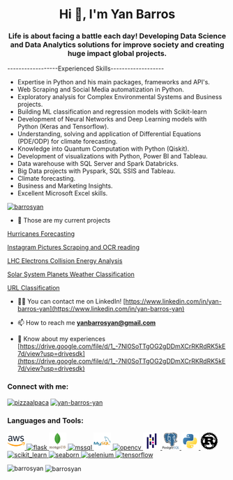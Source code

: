 <h1 align="center">Hi 👋, I'm Yan Barros</h1>
<h3 align="center">Life is about facing a battle each day! Developing Data Science and Data Analytics solutions for improve society and creating huge impact global projects. </h3>
 
------------------Experienced Skills-------------------
 - Expertise in Python and his main packages, frameworks and API's. 
 - Web Scraping and Social Media automatization in Python.
 - Exploratory analysis for Complex Environmental Systems and Business projects.
 - Building ML classification and regression models with Scikit-learn
 - Development of Neural Networks and Deep Learning models with Python (Keras and Tensorflow).
 - Understanding, solving and application of Differential Equations (PDE/ODP) for climate forecasting.
 - Knowledge into Quantum Computation with Python (Qiskit).
 - Development of visualizations with Python, Power BI and Tableau.
 - Data warehouse with SQL Server and Spark Databricks.
 - Big Data projects with Pyspark, SQL SSIS and Tableau.
 - Climate forecasting.
 - Business and Marketing Insights.
 - Excellent Microsoft Excel skills.

<p align="left"> <a href="https://github.com/ryo-ma/github-profile-trophy"><img src="https://github-profile-trophy.vercel.app/?username=barrosyan" alt="barrosyan" /></a> </p>

- 🚀 Those are my current projects 

[Hurricanes Forecasting](https://github.com/barrosyan/Hurry-Model)

[Instagram Pictures Scraping and OCR reading](https://github.com/barrosyan/InstaPicturesOCR)

[LHC Electrons Collision Energy Analysis](https://github.com/barrosyan/Large-Hadrons-Collider)

[Solar System Planets Weather Classification](https://github.com/barrosyan/ClimatePlanetsClassification)

[URL Classification](https://github.com/barrosyan/WebsiteDomainClassification)

- 👨‍💻 You can contact me on LinkedIn! [https://www.linkedin.com/in/yan-barros-yan](https://www.linkedin.com/in/yan-barros-yan)

- 📫 How to reach me **yanbarrosyan@gmail.com**

- 📄 Know about my experiences [https://drive.google.com/file/d/1_-7Nl0SoTTgOG2gDDmXCrRKRdRK5kE7d/view?usp=drivesdk](https://drive.google.com/file/d/1_-7Nl0SoTTgOG2gDDmXCrRKRdRK5kE7d/view?usp=drivesdk)

<h3 align="left">Connect with me:</h3>
<p align="left">
<a href="https://twitter.com/pizzaalpaca" target="blank"><img align="center" src="https://raw.githubusercontent.com/rahuldkjain/github-profile-readme-generator/master/src/images/icons/Social/twitter.svg" alt="pizzaalpaca" height="30" width="40" /></a>
<a href="https://linkedin.com/in/yan-barros-yan" target="blank"><img align="center" src="https://raw.githubusercontent.com/rahuldkjain/github-profile-readme-generator/master/src/images/icons/Social/linked-in-alt.svg" alt="yan-barros-yan" height="30" width="40" /></a>
</p>

<h3 align="left">Languages and Tools:</h3>
<p align="left"> <a href="https://aws.amazon.com" target="_blank" rel="noreferrer"> <img src="https://raw.githubusercontent.com/devicons/devicon/master/icons/amazonwebservices/amazonwebservices-original-wordmark.svg" alt="aws" width="40" height="40"/> </a> <a href="https://flask.palletsprojects.com/" target="_blank" rel="noreferrer"> <img src="https://www.vectorlogo.zone/logos/pocoo_flask/pocoo_flask-icon.svg" alt="flask" width="40" height="40"/> </a> <a href="https://www.mongodb.com/" target="_blank" rel="noreferrer"> <img src="https://raw.githubusercontent.com/devicons/devicon/master/icons/mongodb/mongodb-original-wordmark.svg" alt="mongodb" width="40" height="40"/> </a> <a href="https://www.microsoft.com/en-us/sql-server" target="_blank" rel="noreferrer"> <img src="https://www.svgrepo.com/show/303229/microsoft-sql-server-logo.svg" alt="mssql" width="40" height="40"/> </a> <a href="https://www.mysql.com/" target="_blank" rel="noreferrer"> <img src="https://raw.githubusercontent.com/devicons/devicon/master/icons/mysql/mysql-original-wordmark.svg" alt="mysql" width="40" height="40"/> </a> <a href="https://opencv.org/" target="_blank" rel="noreferrer"> <img src="https://www.vectorlogo.zone/logos/opencv/opencv-icon.svg" alt="opencv" width="40" height="40"/> </a> <a href="https://pandas.pydata.org/" target="_blank" rel="noreferrer"> <img src="https://raw.githubusercontent.com/devicons/devicon/2ae2a900d2f041da66e950e4d48052658d850630/icons/pandas/pandas-original.svg" alt="pandas" width="40" height="40"/> </a> <a href="https://www.postgresql.org" target="_blank" rel="noreferrer"> <img src="https://raw.githubusercontent.com/devicons/devicon/master/icons/postgresql/postgresql-original-wordmark.svg" alt="postgresql" width="40" height="40"/> </a> <a href="https://www.python.org" target="_blank" rel="noreferrer"> <img src="https://raw.githubusercontent.com/devicons/devicon/master/icons/python/python-original.svg" alt="python" width="40" height="40"/> </a> <a href="https://www.rust-lang.org" target="_blank" rel="noreferrer"> <img src="https://raw.githubusercontent.com/devicons/devicon/master/icons/rust/rust-plain.svg" alt="rust" width="40" height="40"/> </a> <a href="https://scikit-learn.org/" target="_blank" rel="noreferrer"> <img src="https://upload.wikimedia.org/wikipedia/commons/0/05/Scikit_learn_logo_small.svg" alt="scikit_learn" width="40" height="40"/> </a> <a href="https://seaborn.pydata.org/" target="_blank" rel="noreferrer"> <img src="https://seaborn.pydata.org/_images/logo-mark-lightbg.svg" alt="seaborn" width="40" height="40"/> </a> <a href="https://www.selenium.dev" target="_blank" rel="noreferrer"> <img src="https://raw.githubusercontent.com/detain/svg-logos/780f25886640cef088af994181646db2f6b1a3f8/svg/selenium-logo.svg" alt="selenium" width="40" height="40"/> </a> <a href="https://www.tensorflow.org" target="_blank" rel="noreferrer"> <img src="https://www.vectorlogo.zone/logos/tensorflow/tensorflow-icon.svg" alt="tensorflow" width="40" height="40"/> </a> </p>

<p><img align="left" src="https://github-readme-stats.vercel.app/api/top-langs?username=barrosyan&show_icons=true&locale=en&layout=compact" alt="barrosyan" /></p>

<p>&nbsp;<img align="center" src="https://github-readme-stats.vercel.app/api?username=barrosyan&show_icons=true&locale=en" alt="barrosyan" /></p>
